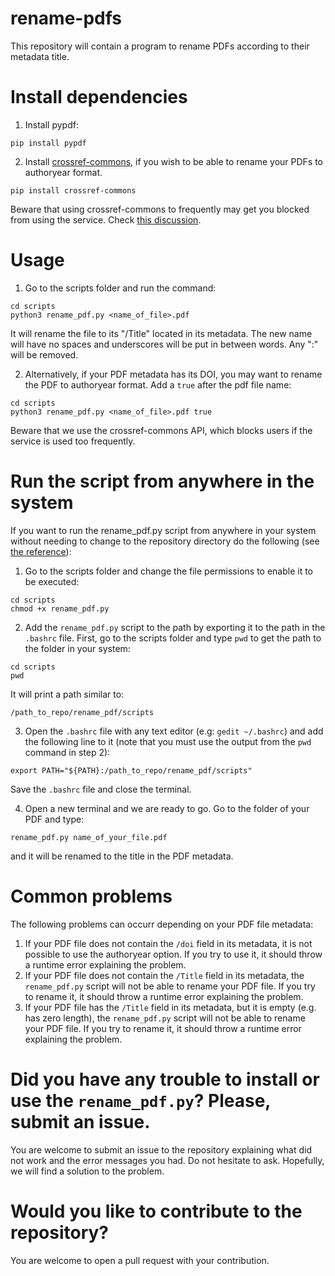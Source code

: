 # rename-pdfs
This repository will contain a program to rename PDFs according to their metadata title.

# Install dependencies

1. Install pypdf:
```
pip install pypdf
```

2. Install [crossref-commons](https://gitlab.com/crossref/crossref_commons_py/-/tree/master?ref_type=heads), if you wish to be able to rename your PDFs to authoryear format.
```
pip install crossref-commons
```
Beware that using crossref-commons to frequently may get you blocked from using the service. Check [this discussion](https://www.crossref.org/documentation/retrieve-metadata/rest-api/tips-for-using-the-crossref-rest-api/).

# Usage

1. Go to the scripts folder and run the command:
```
cd scripts
python3 rename_pdf.py <name_of_file>.pdf
```
It will rename the file to its "/Title" located in its metadata. The new name will have no spaces and underscores will be put in between words. Any ":" will be removed.

2. Alternatively, if your PDF metadata has its DOI, you may want to rename the PDF to authoryear format. Add a `true` after the pdf file name:
```
cd scripts
python3 rename_pdf.py <name_of_file>.pdf true
```
Beware that we use the crossref-commons API, which blocks users if the service is used too frequently.

# Run the script from anywhere in the system
If you want to run the rename_pdf.py script from anywhere in your system without needing to change to the repository directory do the following (see [the reference](https://www.reddit.com/r/linux4noobs/comments/i0172u/adding_python_scripts_to_path_variable_without/)):

1. Go to the scripts folder and change the file permissions to enable it to be executed:
```
cd scripts
chmod +x rename_pdf.py
```

2. Add the `rename_pdf.py` script to the path by exporting it to the path in the `.bashrc` file. First, go to the scripts folder and type `pwd` to get the path to the folder in your system:
```
cd scripts
pwd
```
It will print a path similar to:
```
/path_to_repo/rename_pdf/scripts
```

3. Open the `.bashrc` file with any text editor (e.g: `gedit ~/.bashrc`) and add the following line to it (note that you must use the output from the `pwd` command in step 2):
```
export PATH="${PATH}:/path_to_repo/rename_pdf/scripts"
```
Save the `.bashrc` file and close the terminal.

4. Open a new terminal and we are ready to go. Go to the folder of your PDF and type:
```
rename_pdf.py name_of_your_file.pdf
```
and it will be renamed to the title in the PDF metadata.

# Common problems
The following problems can occurr depending on your PDF file metadata:
1. If your PDF file does not contain the `/doi` field in its metadata, it is not possible to use the authoryear option. If you try to use it, it should throw a runtime error explaining the problem.
2. If your PDF file does not contain the `/Title` field in its metadata, the `rename_pdf.py` script will not be able to rename your PDF file. If you try to rename it, it should throw a runtime error explaining the problem.
3. If your PDF file has the `/Title` field in its metadata, but it is empty (e.g. has zero length), the `rename_pdf.py` script will not be able to rename your PDF file. If you try to rename it, it should throw a runtime error explaining the problem.

# Did you have any trouble to install or use the `rename_pdf.py`? Please, submit an issue.
You are welcome to submit an issue to the repository explaining what did not work and the error messages you had. Do not hesitate to ask. Hopefully, we will find a solution to the problem.

# Would you like to contribute to the repository?
You are welcome to open a pull request with your contribution. 

